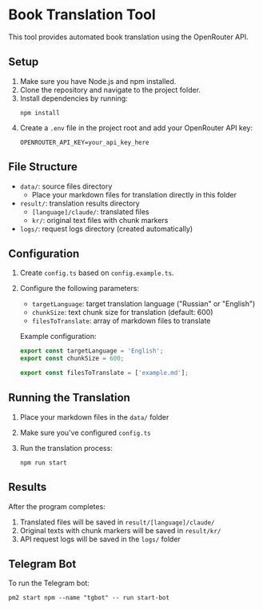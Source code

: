 # Book Translation Tool

This tool provides automated book translation using the OpenRouter API.

## Setup

1. Make sure you have Node.js and npm installed.
2. Clone the repository and navigate to the project folder.
3. Install dependencies by running:
   ```
   npm install
   ```
4. Create a `.env` file in the project root and add your OpenRouter API key:
   ```
   OPENROUTER_API_KEY=your_api_key_here
   ```

## File Structure

- `data/`: source files directory
  - Place your markdown files for translation directly in this folder
- `result/`: translation results directory
  - `[language]/claude/`: translated files
  - `kr/`: original text files with chunk markers
- `logs/`: request logs directory (created automatically)

## Configuration

1. Create `config.ts` based on `config.example.ts`.
2. Configure the following parameters:

   - `targetLanguage`: target translation language ("Russian" or "English")
   - `chunkSize`: text chunk size for translation (default: 600)
   - `filesToTranslate`: array of markdown files to translate

   Example configuration:

   ```typescript
   export const targetLanguage = 'English';
   export const chunkSize = 600;

   export const filesToTranslate = ['example.md'];
   ```

## Running the Translation

1. Place your markdown files in the `data/` folder
2. Make sure you've configured `config.ts`
3. Run the translation process:

   ```
   npm run start
   ```

## Results

After the program completes:

1. Translated files will be saved in `result/[language]/claude/`
2. Original texts with chunk markers will be saved in `result/kr/`
3. API request logs will be saved in the `logs/` folder

## Telegram Bot

To run the Telegram bot:

```
pm2 start npm --name "tgbot" -- run start-bot
```
